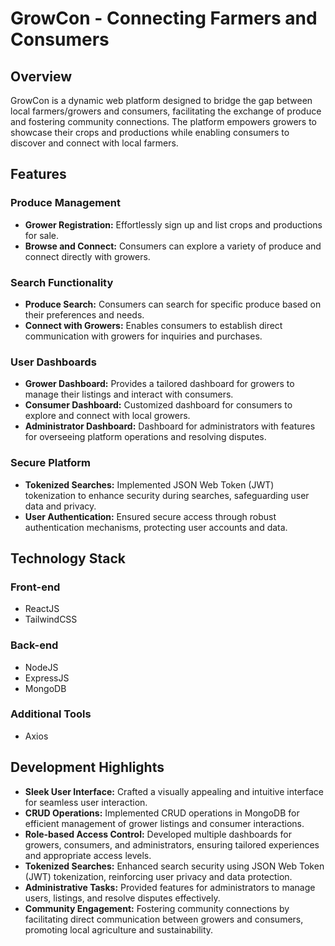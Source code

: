 # GrowCon - Connecting Farmers and Consumers

## Overview
GrowCon is a dynamic web platform designed to bridge the gap between local farmers/growers and consumers, facilitating the exchange of produce and fostering community connections. The platform empowers growers to showcase their crops and productions while enabling consumers to discover and connect with local farmers.

## Features

### Produce Management
- **Grower Registration:** Effortlessly sign up and list crops and productions for sale.
- **Browse and Connect:** Consumers can explore a variety of produce and connect directly with growers.

### Search Functionality
- **Produce Search:** Consumers can search for specific produce based on their preferences and needs.
- **Connect with Growers:** Enables consumers to establish direct communication with growers for inquiries and purchases.

### User Dashboards
- **Grower Dashboard:** Provides a tailored dashboard for growers to manage their listings and interact with consumers.
- **Consumer Dashboard:** Customized dashboard for consumers to explore and connect with local growers.
- **Administrator Dashboard:** Dashboard for administrators with features for overseeing platform operations and resolving disputes.

### Secure Platform
- **Tokenized Searches:** Implemented JSON Web Token (JWT) tokenization to enhance security during searches, safeguarding user data and privacy.
- **User Authentication:** Ensured secure access through robust authentication mechanisms, protecting user accounts and data.

## Technology Stack

### Front-end
- ReactJS
- TailwindCSS

### Back-end
- NodeJS
- ExpressJS
- MongoDB

### Additional Tools
- Axios
  
## Development Highlights

- **Sleek User Interface:** Crafted a visually appealing and intuitive interface for seamless user interaction.
- **CRUD Operations:** Implemented CRUD operations in MongoDB for efficient management of grower listings and consumer interactions.
- **Role-based Access Control:** Developed multiple dashboards for growers, consumers, and administrators, ensuring tailored experiences and appropriate access levels.
- **Tokenized Searches:** Enhanced search security using JSON Web Token (JWT) tokenization, reinforcing user privacy and data protection.
- **Administrative Tasks:** Provided features for administrators to manage users, listings, and resolve disputes effectively.
- **Community Engagement:** Fostering community connections by facilitating direct communication between growers and consumers, promoting local agriculture and sustainability.
